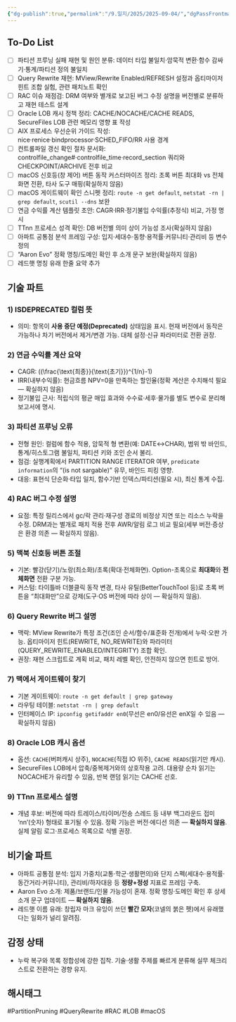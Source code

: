 ```yaml
---
{"dg-publish":true,"permalink":"/9.일지/2025/2025-09-04/","dgPassFrontmatter":true,"noteIcon":""}
---
```


## To-Do List
- [ ] 파티션 프루닝 실패 재현 및 원인 분류: 데이터 타입 불일치·암묵적 변환·함수 감싸기·통계/파티션 정의 불일치
- [ ] Query Rewrite 재현: MView/Rewrite Enabled/REFRESH 설정과 옵티마이저 힌트 조합 실험, 관련 패치노트 확인
- [ ] RAC 이슈 재점검: DRM 여부와 별개로 보고된 버그 수정 설명을 버전별로 분류하고 재현 테스트 설계
- [ ] Oracle LOB 캐시 정책 정리: CACHE/NOCACHE/CACHE READS, SecureFiles LOB 관련 메모리 영향 표 작성
- [ ] AIX 프로세스 우선순위 가이드 작성: nice·renice·bindprocessor·SCHED_FIFO/RR 사용 경계
- [ ] 컨트롤파일 갱신 확인 절차 문서화: controlfile_change#·controlfile_time·record_section 쿼리와 CHECKPOINT/ARCHIVE 전후 비교
- [ ] macOS 신호등(창 제어) 버튼 동작 커스터마이즈 정리: 초록 버튼 최대화 vs 전체화면 전환, 타사 도구 매핑(확실하지 않음)
- [ ] macOS 게이트웨이 확인 스니펫 정리: `route -n get default`, `netstat -rn | grep default`, `scutil --dns` 보완
- [ ] 연금 수익률 계산 템플릿 초안: CAGR·IRR·정기불입 수익률(추정식) 비교, 가정 명시
- [ ] TTnn 프로세스 성격 확인: DB 버전별 의미 상이 가능성 조사(확실하지 않음)
- [ ] 아파트 공통점 분석 프레임 구성: 입지·세대수·동향·용적률·커뮤니티·관리비 등 변수 정의
- [ ] “Aaron Evo” 정확 명칭/도메인 확인 후 소개 문구 보완(확실하지 않음)
- [ ] 레드햇 명칭 유래 한줄 요약 추가

## 기술 파트
### 1) ISDEPRECATED 컬럼 뜻
- 의미: 항목이 **사용 중단 예정(Deprecated)** 상태임을 표시. 현재 버전에서 동작은 가능하나 차기 버전에서 제거/변경 가능. 대체 설정·신규 파라미터로 전환 권장.

### 2) 연금 수익률 계산 요약
- CAGR: \((\frac{\text{최종}}{\text{초기}})^{1/n}-1\)
- IRR(내부수익률): 현금흐름 NPV=0을 만족하는 할인율(정확 계산은 수치해석 필요 — 확실하지 않음)
- 정기불입 근사: 적립식의 평균 매입 효과와 수수료·세후·물가를 별도 변수로 분리해 보고서에 명시.

### 3) 파티션 프루닝 오류
- 전형 원인: 컬럼에 함수 적용, 암묵적 형 변환(예: DATE↔CHAR), 범위 밖 바인드, 통계/히스토그램 불일치, 파티션 키와 조인 순서 불리.
- 점검: 실행계획에서 PARTITION RANGE ITERATOR 여부, `predicate information`의 “(is not sargable)” 유무, 바인드 피킹 영향.
- 대응: 표현식 단순화·타입 일치, 함수기반 인덱스/파티션(필요 시), 최신 통계 수집.

### 4) RAC 버그 수정 설명
- 요점: 특정 릴리스에서 gc/락 관리·재구성 경로의 비정상 지연 또는 리소스 누락을 수정. DRM과는 별개로 패치 적용 전후 AWR/알림 로그 비교 필요(세부 버전·증상은 환경 의존 — 확실하지 않음).

### 5) 맥북 신호등 버튼 조절
- 기본: 빨강(닫기)/노랑(최소화)/초록(확대·전체화면). Option-초록으로 **최대화**와 **전체화면** 전환 구분 가능.
- 커스텀: 타이틀바 더블클릭 동작 변경, 타사 유틸(BetterTouchTool 등)로 초록 버튼을 “최대화만”으로 강제(도구·OS 버전에 따라 상이 — 확실하지 않음).

### 6) Query Rewrite 버그 설명
- 맥락: MView Rewrite가 특정 조건(조인 순서/함수/표준화 전개)에서 누락·오판 가능. 옵티마이저 힌트(REWRITE, NO_REWRITE)와 파라미터(QUERY_REWRITE_ENABLED/INTEGRITY) 조합 확인.
- 권장: 재현 스크립트로 계획 비교, 패치 레벨 확인, 안전하지 않으면 힌트로 방어.

### 7) 맥에서 게이트웨이 찾기
- 기본 게이트웨이: `route -n get default | grep gateway`
- 라우팅 테이블: `netstat -rn | grep default`
- 인터페이스 IP: `ipconfig getifaddr en0`(무선은 en0/유선은 enX일 수 있음 — 확실하지 않음)

### 8) Oracle LOB 캐시 옵션
- 옵션: `CACHE`(버퍼캐시 상주), `NOCACHE`(직접 IO 위주), `CACHE READS`(읽기만 캐시).
- SecureFiles LOB에서 압축/중복제거와의 상호작용 고려. 대용량 순차 읽기는 NOCACHE가 유리할 수 있음, 반복 랜덤 읽기는 CACHE 선호.

### 9) TTnn 프로세스 설명
- 개념 후보: 버전에 따라 트레이스/타이머/전송 스레드 등 내부 백그라운드 접미 ‘nn’(숫자) 형태로 표기될 수 있음. 정확 기능은 버전·에디션 의존 — **확실하지 않음**. 실제 알림 로그·프로세스 목록으로 식별 권장.

## 비기술 파트
- 아파트 공통점 분석: 입지 가중치(교통·학군·생활편의)와 단지 스펙(세대수·용적률·동간거리·커뮤니티), 관리비/하자대응 등 **정량+정성** 지표로 프레임 구축.
- Aaron Evo 소개: 제품/브랜드/인물 가능성이 혼재. 정확 명칭·도메인 확인 후 상세 소개 문구 업데이트 — **확실하지 않음**.
- 레드햇 이름 유래: 창립자 마크 유잉이 쓰던 **빨간 모자**(코넬의 붉은 펫)에서 유래했다는 일화가 널리 알려짐.

## 감정 상태
- 누락 복구와 목록 정합성에 강한 집착. 기술·생활 주제를 빠르게 분류해 실무 체크리스트로 전환하는 경향 유지.

## 해시태그
#PartitionPruning #QueryRewrite #RAC #LOB #macOS